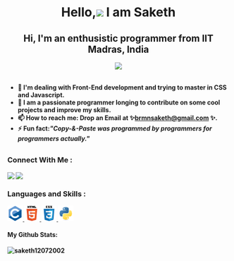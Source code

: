 <h1 align="center"><b>Hello,<img src="https://media.giphy.com/media/hvRJCLFzcasrR4ia7z/giphy.gif" width="35px"> I am Saketh<b></h1>
<h2 align="center">Hi, I'm an enthusistic programmer from IIT Madras, India</h2>

 <p align="center"> <img src="https://komarev.com/ghpvc/?username=saketh12072002&label=Profile%20Views&color=0e75b6&style=flat"/> </p>
 
##
 - 🔭  I'm dealing with Front-End development and trying to master in <b>CSS</b> and <b>Javascript</b>.
 - 🌱  I am a passionate programmer longing to contribute on some cool projects and improve my skills.
 - 📫 How to reach me: Drop an Email at ✨brmnsaketh@gmail.com ✨.
 - ⚡ Fun fact:<i>"Copy-&-Paste was programmed by programmers for programmers actually."</i>
##

<h3><b>Connect With Me :</b></h3>
<p align="left">
    <a href=https://www.instagram.com/iamsaketh.1207/ target="blank"><img align="center"
            src="https://cdn.iconscout.com/icon/free/png-64/instagram-216-721958.png" height="35"></a>
    <a href="https://www.facebook.com/lucky.bokka.7/" target="blank"><img align="center"
            src="https://cdn.iconscout.com/icon/free/png-64/facebook-2038471-1718509.png" height="35"></a></p>

 <h3 align="left"><b>Languages and Skills :</b></h3>
   <a href="https://www.cprogramming.com/" target="_blank"> <img
            src="https://raw.githubusercontent.com/devicons/devicon/master/icons/c/c-original.svg" alt="c" width="35"
            height="35" /> </a>
   <a href="https://www.w3.org/html/" target="_blank"> <img
            src="https://raw.githubusercontent.com/devicons/devicon/master/icons/html5/html5-original-wordmark.svg"
             width="35" height="35"/> </a>
   <a href="https://www.w3schools.com/css/" target="_blank">
        <img src="https://raw.githubusercontent.com/devicons/devicon/master/icons/css3/css3-original-wordmark.svg"
             width="35" height="35"/> </a>  
   <a href="https://www.python.org" target="_blank"> <img
            src="https://raw.githubusercontent.com/devicons/devicon/master/icons/python/python-original.svg"
             width="35" height="35"/> </a><br>
 <h4><b>My Github Stats:</b></h4>
 <p> <img src="https://github-readme-stats.vercel.app/api?username=saketh12072002&show_icons=true&theme=gotham" alt="saketh12072002"/></p>
